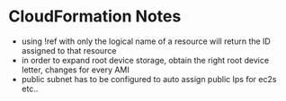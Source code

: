 # CloudFormation Notes

* using !ref with only the logical name of a resource will return the ID assigned to that resource
* in order to expand root device storage, obtain the right root device letter, changes for every AMI
* public subnet has to be configured to auto assign public Ips for ec2s etc..